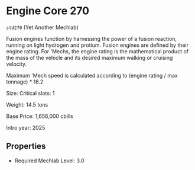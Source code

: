 # Engine Core 270

`std270` (Yet Another Mechlab)

Fusion engines function by harnessing the power of a fusion reaction, running on light hydrogen and protium. Fusion engines are defined by their engine rating. For 'Mechs, the engine rating is the mathematical product of the mass of the vehicle and its desired maximum walking or cruising velocity.

Maximum 'Mech speed is calculated according to (engine rating / max tonnage) * 16.2

Size: Critical slots: 1

Weight: 14.5 tons

Base Price: 1,656,000 cbills

Intro year: 2025

## Properties
* Required Mechlab Level: 3.0 
